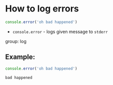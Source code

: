 # How to log errors

```js
console.error('oh bad happened')
```

- `console.error` - logs given message to `stderr`

group: log

## Example: 
```js
console.error('oh bad happened')
```
```
bad happened
```

